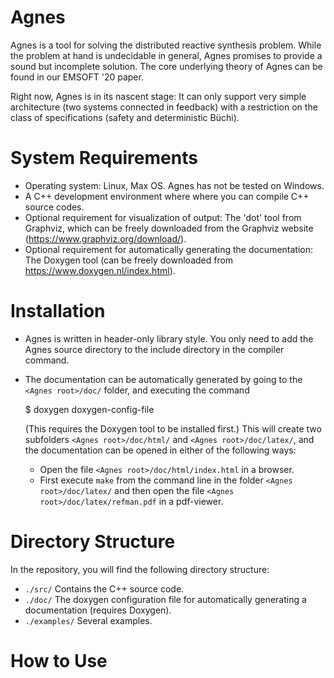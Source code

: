 # Agnes

Agnes is a tool for solving the distributed reactive synthesis problem. While the problem at hand is undecidable in general, Agnes promises to provide a sound but incomplete solution. The core underlying theory of Agnes can be found in our EMSOFT '20 paper.

Right now, Agnes is in its nascent stage: It can only support very simple architecture (two systems connected in feedback) with a restriction on the class of specifications (safety and deterministic Büchi).

# System Requirements

- Operating system: Linux, Max OS. Agnes has not be tested on Windows.
- A C++ development environment where where you can compile C++ source codes.
- Optional requirement for visualization of output: The 'dot' tool from Graphviz, which can be freely downloaded from the Graphviz website (https://www.graphviz.org/download/).
- Optional requirement for automatically generating the documentation: The Doxygen tool (can be freely downloaded from https://www.doxygen.nl/index.html).

# Installation

- Agnes is written in header-only library style. You only need to add the Agnes source directory to the include directory in the compiler command.
- The documentation can be automatically generated by going to the `<Agnes root>/doc/` folder, and executing the command 

    $ doxygen doxygen-config-file
  
  (This requires the Doxygen tool to be installed first.) This will create two subfolders `<Agnes root>/doc/html/` and `<Agnes root>/doc/latex/`, and the documentation can be opened in either of the following ways:
  + Open the file `<Agnes root>/doc/html/index.html` in a browser.
  + First execute `make` from the command line in the folder `<Agnes root>/doc/latex/` and then open the file `<Agnes root>/doc/latex/refman.pdf` in a pdf-viewer.

# Directory Structure

In the repository, you will find the following directory structure:

- `./src/` Contains the C++ source code.
- `./doc/` The doxygen configuration file for automatically generating a documentation (requires Doxygen).
- `./examples/` Several examples.

# How to Use

